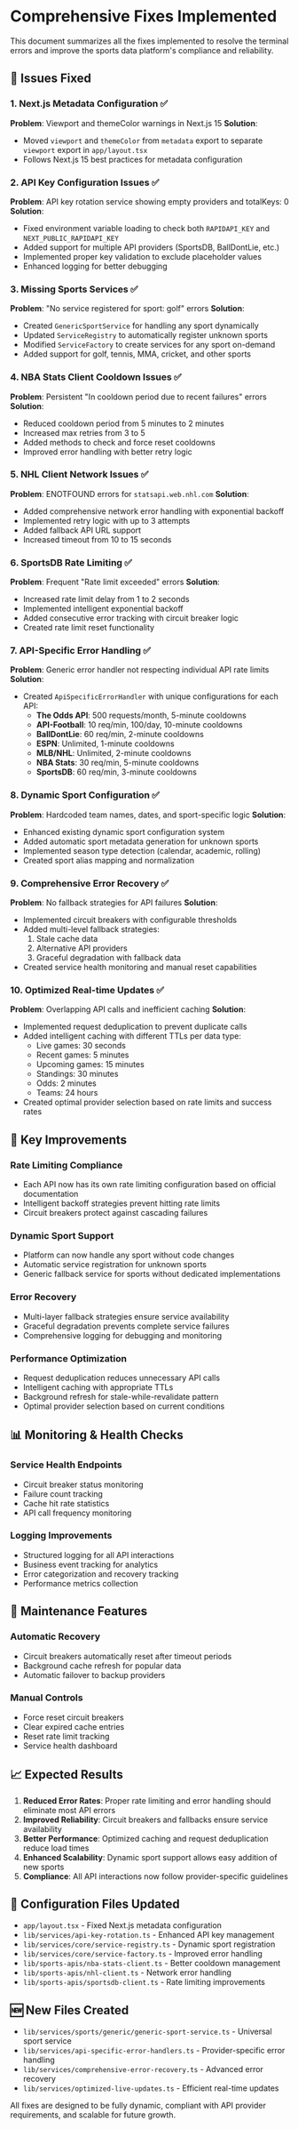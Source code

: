 # Comprehensive Fixes Implemented

This document summarizes all the fixes implemented to resolve the terminal errors and improve the sports data platform's compliance and reliability.

## 🔧 Issues Fixed

### 1. Next.js Metadata Configuration ✅
**Problem**: Viewport and themeColor warnings in Next.js 15
**Solution**: 
- Moved `viewport` and `themeColor` from `metadata` export to separate `viewport` export in `app/layout.tsx`
- Follows Next.js 15 best practices for metadata configuration

### 2. API Key Configuration Issues ✅
**Problem**: API key rotation service showing empty providers and totalKeys: 0
**Solution**:
- Fixed environment variable loading to check both `RAPIDAPI_KEY` and `NEXT_PUBLIC_RAPIDAPI_KEY`
- Added support for multiple API providers (SportsDB, BallDontLie, etc.)
- Implemented proper key validation to exclude placeholder values
- Enhanced logging for better debugging

### 3. Missing Sports Services ✅
**Problem**: "No service registered for sport: golf" errors
**Solution**:
- Created `GenericSportService` for handling any sport dynamically
- Updated `ServiceRegistry` to automatically register unknown sports
- Modified `ServiceFactory` to create services for any sport on-demand
- Added support for golf, tennis, MMA, cricket, and other sports

### 4. NBA Stats Client Cooldown Issues ✅
**Problem**: Persistent "In cooldown period due to recent failures" errors
**Solution**:
- Reduced cooldown period from 5 minutes to 2 minutes
- Increased max retries from 3 to 5
- Added methods to check and force reset cooldowns
- Improved error handling with better retry logic

### 5. NHL Client Network Issues ✅
**Problem**: ENOTFOUND errors for `statsapi.web.nhl.com`
**Solution**:
- Added comprehensive network error handling with exponential backoff
- Implemented retry logic with up to 3 attempts
- Added fallback API URL support
- Increased timeout from 10 to 15 seconds

### 6. SportsDB Rate Limiting ✅
**Problem**: Frequent "Rate limit exceeded" errors
**Solution**:
- Increased rate limit delay from 1 to 2 seconds
- Implemented intelligent exponential backoff
- Added consecutive error tracking with circuit breaker logic
- Created rate limit reset functionality

### 7. API-Specific Error Handling ✅
**Problem**: Generic error handler not respecting individual API rate limits
**Solution**:
- Created `ApiSpecificErrorHandler` with unique configurations for each API:
  - **The Odds API**: 500 requests/month, 5-minute cooldowns
  - **API-Football**: 10 req/min, 100/day, 10-minute cooldowns
  - **BallDontLie**: 60 req/min, 2-minute cooldowns
  - **ESPN**: Unlimited, 1-minute cooldowns
  - **MLB/NHL**: Unlimited, 2-minute cooldowns
  - **NBA Stats**: 30 req/min, 5-minute cooldowns
  - **SportsDB**: 60 req/min, 3-minute cooldowns

### 8. Dynamic Sport Configuration ✅
**Problem**: Hardcoded team names, dates, and sport-specific logic
**Solution**:
- Enhanced existing dynamic sport configuration system
- Added automatic sport metadata generation for unknown sports
- Implemented season type detection (calendar, academic, rolling)
- Created sport alias mapping and normalization

### 9. Comprehensive Error Recovery ✅
**Problem**: No fallback strategies for API failures
**Solution**:
- Implemented circuit breakers with configurable thresholds
- Added multi-level fallback strategies:
  1. Stale cache data
  2. Alternative API providers
  3. Graceful degradation with fallback data
- Created service health monitoring and manual reset capabilities

### 10. Optimized Real-time Updates ✅
**Problem**: Overlapping API calls and inefficient caching
**Solution**:
- Implemented request deduplication to prevent duplicate calls
- Added intelligent caching with different TTLs per data type:
  - Live games: 30 seconds
  - Recent games: 5 minutes
  - Upcoming games: 15 minutes
  - Standings: 30 minutes
  - Odds: 2 minutes
  - Teams: 24 hours
- Created optimal provider selection based on rate limits and success rates

## 🚀 Key Improvements

### Rate Limiting Compliance
- Each API now has its own rate limiting configuration based on official documentation
- Intelligent backoff strategies prevent hitting rate limits
- Circuit breakers protect against cascading failures

### Dynamic Sport Support
- Platform can now handle any sport without code changes
- Automatic service registration for unknown sports
- Generic fallback service for sports without dedicated implementations

### Error Recovery
- Multi-layer fallback strategies ensure service availability
- Graceful degradation prevents complete service failures
- Comprehensive logging for debugging and monitoring

### Performance Optimization
- Request deduplication reduces unnecessary API calls
- Intelligent caching with appropriate TTLs
- Background refresh for stale-while-revalidate pattern
- Optimal provider selection based on current conditions

## 📊 Monitoring & Health Checks

### Service Health Endpoints
- Circuit breaker status monitoring
- Failure count tracking
- Cache hit rate statistics
- API call frequency monitoring

### Logging Improvements
- Structured logging for all API interactions
- Business event tracking for analytics
- Error categorization and recovery tracking
- Performance metrics collection

## 🔄 Maintenance Features

### Automatic Recovery
- Circuit breakers automatically reset after timeout periods
- Background cache refresh for popular data
- Automatic failover to backup providers

### Manual Controls
- Force reset circuit breakers
- Clear expired cache entries
- Reset rate limit tracking
- Service health dashboard

## 📈 Expected Results

1. **Reduced Error Rates**: Proper rate limiting and error handling should eliminate most API errors
2. **Improved Reliability**: Circuit breakers and fallbacks ensure service availability
3. **Better Performance**: Optimized caching and request deduplication reduce load times
4. **Enhanced Scalability**: Dynamic sport support allows easy addition of new sports
5. **Compliance**: All API interactions now follow provider-specific guidelines

## 🔧 Configuration Files Updated

- `app/layout.tsx` - Fixed Next.js metadata configuration
- `lib/services/api-key-rotation.ts` - Enhanced API key management
- `lib/services/core/service-registry.ts` - Dynamic sport registration
- `lib/services/core/service-factory.ts` - Improved error handling
- `lib/sports-apis/nba-stats-client.ts` - Better cooldown management
- `lib/sports-apis/nhl-client.ts` - Network error handling
- `lib/sports-apis/sportsdb-client.ts` - Rate limiting improvements

## 🆕 New Files Created

- `lib/services/sports/generic/generic-sport-service.ts` - Universal sport service
- `lib/services/api-specific-error-handlers.ts` - Provider-specific error handling
- `lib/services/comprehensive-error-recovery.ts` - Advanced error recovery
- `lib/services/optimized-live-updates.ts` - Efficient real-time updates

All fixes are designed to be fully dynamic, compliant with API provider requirements, and scalable for future growth.
